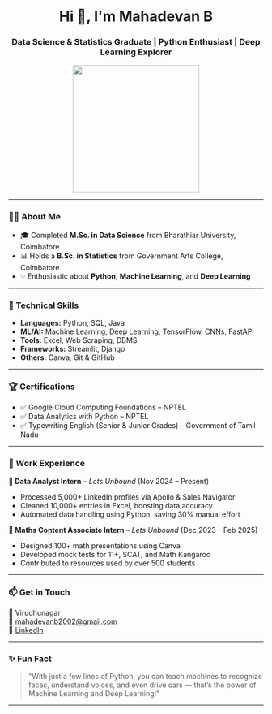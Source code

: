 <!-- GitHub Profile README for Mahadevan B -->

<h1 align="center">Hi 👋, I'm Mahadevan B</h1>
<h3 align="center">Data Science & Statistics Graduate | Python Enthusiast | Deep Learning Explorer</h3>

<p align="center">
  <img src="https://media.giphy.com/media/qgQUggAC3Pfv687qPC/giphy.gif" width="250"/>
</p>

---

### 👨‍💻 About Me

- 🎓 Completed **M.Sc. in Data Science** from Bharathiar University, Coimbatore  
- 📊 Holds a **B.Sc. in Statistics** from Government Arts College, Coimbatore  
- 💡 Enthusiastic about **Python**, **Machine Learning**, and **Deep Learning**

---

### 🧠 Technical Skills

- **Languages:** Python, SQL, Java  
- **ML/AI:** Machine Learning, Deep Learning, TensorFlow, CNNs, FastAPI  
- **Tools:** Excel, Web Scraping, DBMS  
- **Frameworks:** Streamlit, Django  
- **Others:** Canva, Git & GitHub  

---

### 🏆 Certifications

- ✅ Google Cloud Computing Foundations – NPTEL  
- ✅ Data Analytics with Python – NPTEL  
- ✅ Typewriting English (Senior & Junior Grades) – Government of Tamil Nadu  

---

### 💼 Work Experience

**🔹 Data Analyst Intern** – *Lets Unbound* (Nov 2024 – Present)  
- Processed 5,000+ LinkedIn profiles via Apollo & Sales Navigator  
- Cleaned 10,000+ entries in Excel, boosting data accuracy  
- Automated data handling using Python, saving 30% manual effort

**🔹 Maths Content Associate Intern** – *Lets Unbound* (Dec 2023 – Feb 2025)  
- Designed 100+ math presentations using Canva  
- Developed mock tests for 11+, SCAT, and Math Kangaroo  
- Contributed to resources used by over 500 students

---

### 📫 Get in Touch

📍 Virudhunagar  
📧 [mahadevanb2002@gmail.com](mailto:mahadevanb2002@gmail.com)  
🔗 [LinkedIn](https://linkedin.com/in/mahadevanbdatascientist/)

---

### ✨ Fun Fact

> "With just a few lines of Python, you can teach machines to recognize faces, understand voices, and even drive cars — that’s the power of Machine Learning and Deep Learning!"

---

